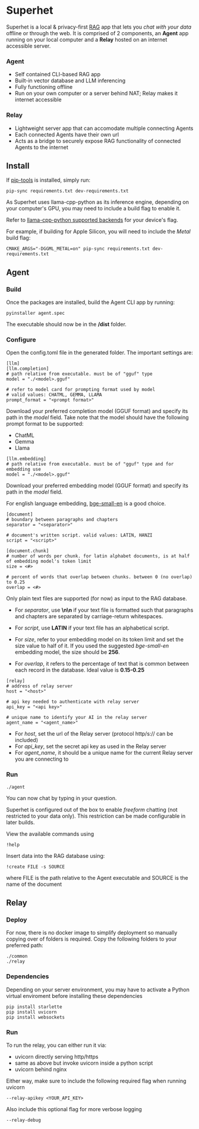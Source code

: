 # Superhet

Superhet is a local & privacy-first [RAG](https://en.wikipedia.org/wiki/Retrieval-augmented_generation) app that lets you *chat with your data* offline or through the web.
It is comprised of 2 components, an **Agent** app running on your local computer and a **Relay** hosted on an internet accessible server.

### Agent
- Self contained CLI-based RAG app
- Built-in vector database and LLM inferencing
- Fully functioning offline
- Run on your own computer or a server behind NAT; Relay makes it internet accessible

### Relay
- Lightweight server app that can accomodate multiple connecting Agents
- Each connected Agents have their own url
- Acts as a bridge to securely expose RAG functionality of connected Agents to the internet

## Install
If [pip-tools](https://pypi.org/project/pip-tools/) is installed, simply run:
```
pip-sync requirements.txt dev-requirements.txt
```

As Superhet uses llama-cpp-python as its inference engine, depending on your computer's GPU, you may need to include a build flag to enable it.

Refer to [llama-cpp-python supported backends](https://github.com/abetlen/llama-cpp-python#supported-backends) for your device's flag.

For example, if building for Apple Silicon, you will need to include the *Metal* build flag:
```
CMAKE_ARGS="-DGGML_METAL=on" pip-sync requirements.txt dev-requirements.txt
```

## Agent
### Build
Once the packages are installed, build the Agent CLI app by running:
```
pyinstaller agent.spec
```
The executable should now be in the **/dist** folder.


### Configure
Open the config.toml file in the generated folder. The important settings are:
```
[llm]
[llm.completion]
# path relative from executable. must be of "gguf" type
model = "./<model>.gguf"

# refer to model card for prompting format used by model
# valid values: CHATML, GEMMA, LLAMA
prompt_format = "<prompt format>"
```
Download your preferred completion model (GGUF format) and specify its path in the *model* field. Take note that the model should have 
the following prompt format to be supported:
* ChatML
* Gemma
* Llama

```
[llm.embedding]
# path relative from executable. must be of "gguf" type and for embedding use
model = "./<model>.gguf"
```
Download your preferred embedding model (GGUF format) and specify its path in the *model* field.

For english language embedding, [bge-small-en](https://huggingface.co/CompendiumLabs/bge-small-en-v1.5-gguf) is a good choice.

```
[document]
# boundary between paragraphs and chapters
separator = "<separator>"

# document's written script. valid values: LATIN, HANZI
script = "<script>"

[document.chunk]
# number of words per chunk. for latin alphabet documents, is at half of embedding model's token limit
size = <#>

# percent of words that overlap between chunks. between 0 (no overlap) to 0.25
overlap = <#>
```
Only plain text files are supported (for now) as input to the RAG database.

* For *separator*, use **\n\n** if your text file is formatted such that paragraphs and chapters are separated by carriage-return whitespaces.

* For *script*, use **LATIN** if your text file has an alphabetical script.

* For *size*, refer to your embedding model on its token limit and set the size value to half of it. If you used the suggested *bge-small-en* embedding model, 
the size should be **256**.

* For *overlap*, it refers to the percentage of text that is common between each record in the database. Ideal value is **0.15-0.25**

```
[relay]
# address of relay server
host = "<host>"

# api key needed to authenticate with relay server
api_key = "<api key>"

# unique name to identify your AI in the relay server
agent_name = "<agent_name>"
```
* For *host*, set the url of the Relay server (protocol http/s:// can be included)
* For *api_key*, set the secret api key as used in the Relay server
* For *agent_name*, it should be a unique name for the current Relay server you are connecting to


### Run
```
./agent
```
You can now chat by typing in your question.

Superhet is configured out of the box to enable *freeform* chatting (not restricted to your data only).
This restriction can be made configurable in later builds.

View the available commands using
```
!help
```
Insert data into the RAG database using:
```
!create FILE -s SOURCE
```
where FILE is the path relative to the Agent executable and SOURCE is the name of the document

## Relay
### Deploy
For now, there is no docker image to simplify deployment so manually copying over of folders is required.
Copy the following folders to your preferred path:
```
./common
./relay
```

### Dependencies
Depending on your server environment, you may have to activate a Python virtual enviroment before installing these dependencies
```
pip install starlette
pip install uvicorn
pip install websockets
```

### Run
To run the relay, you can either run it via:
* uvicorn directly serving http/https
* same as above but invoke uvicorn inside a python script
* uvicorn behind nginx

Either way, make sure to include the following required flag when running uvicorn
```
--relay-apikey <YOUR_API_KEY>
```
Also include this optional flag for more verbose logging
```
--relay-debug
```
